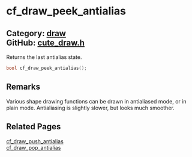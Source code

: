 [](../header.md ':include')

# cf_draw_peek_antialias

Category: [draw](/api_reference?id=draw)  
GitHub: [cute_draw.h](https://github.com/RandyGaul/cute_framework/blob/master/include/cute_draw.h)  
---

Returns the last antialias state.

```cpp
bool cf_draw_peek_antialias();
```

## Remarks

Various shape drawing functions can be drawn in antialiased mode, or in plain mode. Antialiasing is slightly slower,
but looks much smoother.

## Related Pages

[cf_draw_push_antialias](/draw/cf_draw_push_antialias.md)  
[cf_draw_pop_antialias](/draw/cf_draw_pop_antialias.md)  
